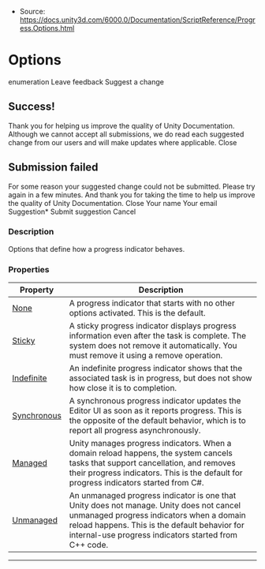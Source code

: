 * Source: https://docs.unity3d.com/6000.0/Documentation/ScriptReference/Progress.Options.html

# Options
enumeration
Leave feedback
Suggest a change
## Success!
Thank you for helping us improve the quality of Unity Documentation. Although we cannot accept all submissions, we do read each suggested change from our users and will make updates where applicable.
Close
## Submission failed
For some reason your suggested change could not be submitted. Please <a>try again</a> in a few minutes. And thank you for taking the time to help us improve the quality of Unity Documentation.
Close
Your name Your email Suggestion* Submit suggestion
Cancel
### Description
Options that define how a progress indicator behaves.
### Properties
Property | Description  
---|---  
[None](https://docs.unity3d.com/6000.0/Documentation/ScriptReference/Progress.Options.None.html) | A progress indicator that starts with no other options activated. This is the default.  
[Sticky](https://docs.unity3d.com/6000.0/Documentation/ScriptReference/Progress.Options.Sticky.html) | A sticky progress indicator displays progress information even after the task is complete. The system does not remove it automatically. You must remove it using a remove operation.  
[Indefinite](https://docs.unity3d.com/6000.0/Documentation/ScriptReference/Progress.Options.Indefinite.html) | An indefinite progress indicator shows that the associated task is in progress, but does not show how close it is to completion.  
[Synchronous](https://docs.unity3d.com/6000.0/Documentation/ScriptReference/Progress.Options.Synchronous.html) | A synchronous progress indicator updates the Editor UI as soon as it reports progress. This is the opposite of the default behavior, which is to report all progress asynchronously.  
[Managed](https://docs.unity3d.com/6000.0/Documentation/ScriptReference/Progress.Options.Managed.html) | Unity manages progress indicators. When a domain reload happens, the system cancels tasks that support cancellation, and removes their progress indicators. This is the default for progress indicators started from C#.  
[Unmanaged](https://docs.unity3d.com/6000.0/Documentation/ScriptReference/Progress.Options.Unmanaged.html) | An unmanaged progress indicator is one that Unity does not manage. Unity does not cancel unmanaged progress indicators when a domain reload happens. This is the default behavior for internal-use progress indicators started from C++ code.  
* * *
